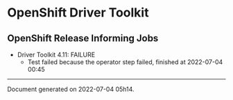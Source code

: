 
OpenShift Driver Toolkit
========================

OpenShift Release Informing Jobs
--------------------------------



* Driver Toolkit 4.11: FAILURE
  - Test failed because the operator step failed, finished at 2022-07-04 00:45






---
Document generated on 2022-07-04 05h14.

